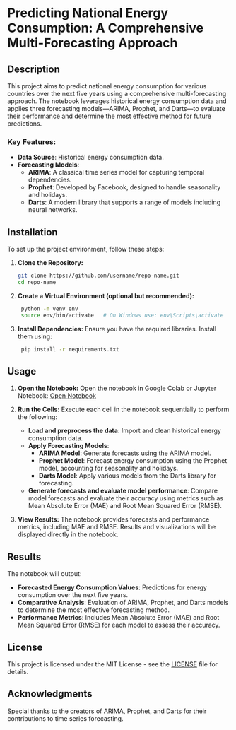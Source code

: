 # Predicting National Energy Consumption: A Comprehensive Multi-Forecasting Approach

## Description

This project aims to predict national energy consumption for various countries over the next five years using a comprehensive multi-forecasting approach. The notebook leverages historical energy consumption data and applies three forecasting models—ARIMA, Prophet, and Darts—to evaluate their performance and determine the most effective method for future predictions.

### Key Features:
- **Data Source**: Historical energy consumption data.
- **Forecasting Models**:
  - **ARIMA**: A classical time series model for capturing temporal dependencies.
  - **Prophet**: Developed by Facebook, designed to handle seasonality and holidays.
  - **Darts**: A modern library that supports a range of models including neural networks.

## Installation

To set up the project environment, follow these steps:

1. **Clone the Repository:**
   ```bash
   git clone https://github.com/username/repo-name.git
   cd repo-name
2. **Create a Virtual Environment (optional but recommended):**
   ```bash
    python -m venv env
    source env/bin/activate   # On Windows use: env\Scripts\activate
3. **Install Dependencies:**
   Ensure you have the required libraries. Install them using:
   ```bash
    pip install -r requirements.txt

## Usage

1. **Open the Notebook:**
   Open the notebook in Google Colab or Jupyter Notebook:
   [Open Notebook](https://colab.research.google.com/drive/1wLqVN8o9G5opUd996jLOxpXdlQ7v6vMb?usp=sharing)

2. **Run the Cells:**
   Execute each cell in the notebook sequentially to perform the following:
   - **Load and preprocess the data**: Import and clean historical energy consumption data.
   - **Apply Forecasting Models**:
     - **ARIMA Model**: Generate forecasts using the ARIMA model.
     - **Prophet Model**: Forecast energy consumption using the Prophet model, accounting for seasonality and holidays.
     - **Darts Model**: Apply various models from the Darts library for forecasting.
   - **Generate forecasts and evaluate model performance**: Compare model forecasts and evaluate their accuracy using metrics such as Mean Absolute Error (MAE) and Root Mean Squared Error (RMSE).

3. **View Results:**
   The notebook provides forecasts and performance metrics, including MAE and RMSE. Results and visualizations will be displayed directly in the notebook.

## Results

The notebook will output:
- **Forecasted Energy Consumption Values**: Predictions for energy consumption over the next five years.
- **Comparative Analysis**: Evaluation of ARIMA, Prophet, and Darts models to determine the most effective forecasting method.
- **Performance Metrics**: Includes Mean Absolute Error (MAE) and Root Mean Squared Error (RMSE) for each model to assess their accuracy.

## License

This project is licensed under the MIT License - see the [LICENSE](LICENSE) file for details.

## Acknowledgments

Special thanks to the creators of ARIMA, Prophet, and Darts for their contributions to time series forecasting.




